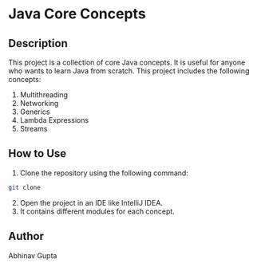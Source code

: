 # Java Core Concepts

## Description

This project is a collection of core Java concepts. It is useful for anyone who wants to learn Java from scratch. This project includes the following concepts:

1. Multithreading
2. Networking
3. Generics
4. Lambda Expressions
5. Streams

## How to Use

1. Clone the repository using the following command:
```bash
git clone 
```

2. Open the project in an IDE like IntelliJ IDEA.
3. It contains different modules for each concept.

## Author

Abhinav Gupta